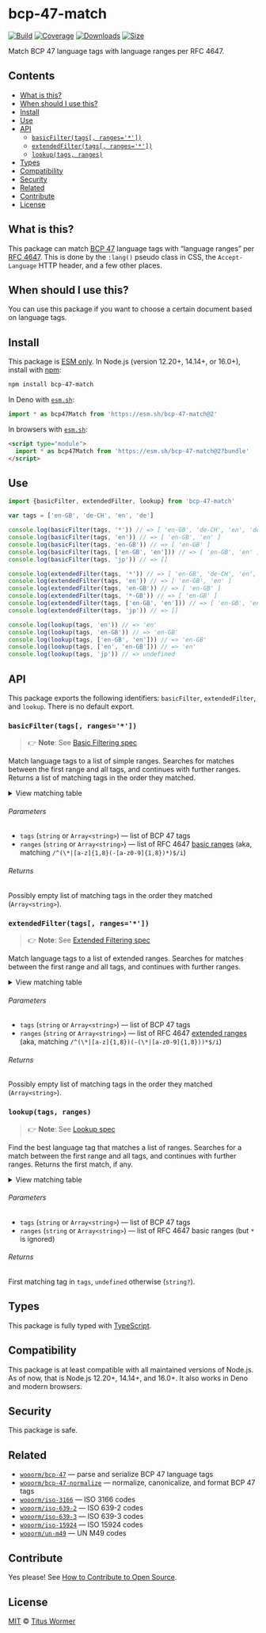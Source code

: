 <!--lint disable no-html-->

# bcp-47-match

[![Build][build-badge]][build]
[![Coverage][coverage-badge]][coverage]
[![Downloads][downloads-badge]][downloads]
[![Size][size-badge]][size]

Match BCP 47 language tags with language ranges per RFC 4647.

## Contents

*   [What is this?](#what-is-this)
*   [When should I use this?](#when-should-i-use-this)
*   [Install](#install)
*   [Use](#use)
*   [API](#api)
    *   [`basicFilter(tags[, ranges='*'])`](#basicfiltertags-ranges)
    *   [`extendedFilter(tags[, ranges='*'])`](#extendedfiltertags-ranges)
    *   [`lookup(tags, ranges)`](#lookuptags-ranges)
*   [Types](#types)
*   [Compatibility](#compatibility)
*   [Security](#security)
*   [Related](#related)
*   [Contribute](#contribute)
*   [License](#license)

## What is this?

This package can match [BCP 47][spec] language tags with “language ranges” per
[RFC 4647][match].
This is done by the `:lang()` pseudo class in CSS, the `Accept-Language` HTTP
header, and a few other places.

## When should I use this?

You can use this package if you want to choose a certain document based on
language tags.

## Install

This package is [ESM only][esm].
In Node.js (version 12.20+, 14.14+, or 16.0+), install with [npm][]:

```sh
npm install bcp-47-match
```

In Deno with [`esm.sh`][esmsh]:

```js
import * as bcp47Match from 'https://esm.sh/bcp-47-match@2'
```

In browsers with [`esm.sh`][esmsh]:

```html
<script type="module">
  import * as bcp47Match from 'https://esm.sh/bcp-47-match@2?bundle'
</script>
```

## Use

```js
import {basicFilter, extendedFilter, lookup} from 'bcp-47-match'

var tags = ['en-GB', 'de-CH', 'en', 'de']

console.log(basicFilter(tags, '*')) // => [ 'en-GB', 'de-CH', 'en', 'de' ]
console.log(basicFilter(tags, 'en')) // => [ 'en-GB', 'en' ]
console.log(basicFilter(tags, 'en-GB')) // => [ 'en-GB' ]
console.log(basicFilter(tags, ['en-GB', 'en'])) // => [ 'en-GB', 'en' ]
console.log(basicFilter(tags, 'jp')) // => []

console.log(extendedFilter(tags, '*')) // => [ 'en-GB', 'de-CH', 'en', 'de' ]
console.log(extendedFilter(tags, 'en')) // => [ 'en-GB', 'en' ]
console.log(extendedFilter(tags, 'en-GB')) // => [ 'en-GB' ]
console.log(extendedFilter(tags, '*-GB')) // => [ 'en-GB' ]
console.log(extendedFilter(tags, ['en-GB', 'en'])) // => [ 'en-GB', 'en' ]
console.log(extendedFilter(tags, 'jp')) // => []

console.log(lookup(tags, 'en')) // => 'en'
console.log(lookup(tags, 'en-GB')) // => 'en-GB'
console.log(lookup(tags, ['en-GB', 'en'])) // => 'en-GB'
console.log(lookup(tags, ['en', 'en-GB'])) // => 'en'
console.log(lookup(tags, 'jp')) // => undefined
```

## API

This package exports the following identifiers: `basicFilter`, `extendedFilter`,
and `lookup`.
There is no default export.

### `basicFilter(tags[, ranges='*'])`

> 👉 **Note**: See
> [Basic Filtering spec](https://tools.ietf.org/html/rfc4647#section-3.3.1)

Match language tags to a list of simple ranges.
Searches for matches between the first range and all tags, and continues
with further ranges.
Returns a list of matching tags in the order they matched.

<details><summary>View matching table</summary>

| Basic Filter | `*` | `de` | `de-CH` | `de-DE` | `de-*-DE` | `*-CH` |
| - | - | - | - | - | - | - |
| `de` | ✔︎ | ✔︎ | | | | |
| `de-CH` | ✔︎ | ✔︎ | ✔︎ | | | |
| `de-CH-1996` | ✔︎ | ✔︎ | ✔︎ | | | |
| `de-DE` | ✔︎ | ✔︎ | | ✔︎ | | |
| `de-DE-1996` | ✔︎ | ✔︎ | | ✔︎ | | |
| `de-DE-x-goethe` | ✔︎ | ✔︎ | | ✔︎ | | |
| `de-Deva` | ✔︎ | ✔︎ | | | | |
| `de-Deva-DE` | ✔︎ | ✔︎ | | | | |
| `de-Latf-DE` | ✔︎ | ✔︎ | | | | |
| `de-Latn-DE` | ✔︎ | ✔︎ | | | | |
| `de-Latn-DE-1996` | ✔︎ | ✔︎ | | | | |
| `de-x-DE` | ✔︎ | ✔︎ | | | | |
| `en` | ✔︎ | | | | | |
| `en-GB` | ✔︎ | | | | | |
| `zh` | ✔︎ | | | | | |
| `zh-Hans` | ✔︎ | | | | | |
| `zh-Hant` | ✔︎ | | | | | |

</details>

###### Parameters

*   `tags` (`string` or `Array<string>`)
    — list of BCP 47 tags
*   `ranges` (`string` or `Array<string>`)
    — list of RFC 4647
    [basic ranges][basic-range]
    (aka, matching `/^(\*|[a-z]{1,8}(-[a-z0-9]{1,8})*)$/i`)

###### Returns

Possibly empty list of matching tags in the order they matched
(`Array<string>`).

### `extendedFilter(tags[, ranges='*'])`

> 👉 **Note**: See
> [Extended Filtering spec](https://tools.ietf.org/html/rfc4647#section-3.3.2)

Match language tags to a list of extended ranges.
Searches for matches between the first range and all tags, and continues
with further ranges.

<details><summary>View matching table</summary>

| Extended Filter | `*` | `de` | `de-CH` | `de-DE` | `de-*-DE` | `*-CH` |
| - | - | - | - | - | - | - |
| `de` | ✔︎ | ✔︎ | | | | |
| `de-CH` | ✔︎ | ✔︎ | ✔︎ | | | ✔︎ |
| `de-CH-1996` | ✔︎ | ✔︎ | ✔︎ | | | ✔︎ |
| `de-DE` | ✔︎ | ✔︎ | | ✔︎ | ✔︎ | |
| `de-DE-1996` | ✔︎ | ✔︎ | | ✔︎ | ✔︎ | |
| `de-DE-x-goethe` | ✔︎ | ✔︎ | | ✔︎ | ✔︎ | |
| `de-Deva` | ✔︎ | ✔︎ | | | | |
| `de-Deva-DE` | ✔︎ | ✔︎ | | ✔︎ | ✔︎ | |
| `de-Latf-DE` | ✔︎ | ✔︎ | | ✔︎ | ✔︎ | |
| `de-Latn-DE` | ✔︎ | ✔︎ | | ✔︎ | ✔︎ | |
| `de-Latn-DE-1996` | ✔︎ | ✔︎ | | ✔︎ | ✔︎ | |
| `de-x-DE` | ✔︎ | ✔︎ | | | | |
| `en` | ✔︎ | | | | | |
| `en-GB` | ✔︎ | | | | | |
| `zh` | ✔︎ | | | | | |
| `zh-Hans` | ✔︎ | | | | | |
| `zh-Hant` | ✔︎ | | | | | |

</details>

###### Parameters

*   `tags` (`string` or `Array<string>`)
    — list of BCP 47 tags
*   `ranges` (`string` or `Array<string>`)
    — list of RFC 4647 [extended ranges][extended-range]
    (aka, matching `/^(\*|[a-z]{1,8})(-(\*|[a-z0-9]{1,8}))*$/i`)

###### Returns

Possibly empty list of matching tags in the order they matched
(`Array<string>`).

### `lookup(tags, ranges)`

> 👉 **Note**: See
> [Lookup spec](https://tools.ietf.org/html/rfc4647#section-3.4)

Find the best language tag that matches a list of ranges.
Searches for a match between the first range and all tags, and continues
with further ranges.
Returns the first match, if any.

<details><summary>View matching table</summary>

| Lookup | `*` | `de` | `de-CH` | `de-DE` | `de-*-DE` | `*-CH` |
| - | - | - | - | - | - | - |
| `de` | | ✔︎︎ | ✔︎︎ | ✔︎ | ✔︎ | ✔︎ |
| `de-CH` | | | ✔︎ | | | ✔︎ |
| `de-CH-1996` | | | | | | ✔︎ |
| `de-DE` | | | | ✔︎ | | ✔︎ |
| `de-DE-1996` | | | | | | ✔︎ |
| `de-DE-x-goethe` | | | | | | ✔︎ |
| `de-Deva` | | | | | | ✔︎ |
| `de-Deva-DE` | | | | | | ✔︎ |
| `de-Latf-DE` | | | | | | ✔︎ |
| `de-Latn-DE` | | | | | | ✔︎ |
| `de-Latn-DE-1996` | | | | | | ✔︎ |
| `de-x-DE` | | | | | | ✔︎ |
| `en` | | | | | | ✔︎ |
| `en-GB` | | | | | | ✔︎ |
| `zh` | | | | | | ✔︎ |
| `zh-Hans` | | | | | | ✔︎ |
| `zh-Hant` | | | | | | ✔︎ |

</details>

###### Parameters

*   `tags` (`string` or `Array<string>`)
    — list of BCP 47 tags
*   `ranges` (`string` or `Array<string>`)
    — list of RFC 4647 basic ranges (but `*` is ignored)

###### Returns

First matching tag in `tags`, `undefined` otherwise (`string?`).

## Types

This package is fully typed with [TypeScript][].

## Compatibility

This package is at least compatible with all maintained versions of Node.js.
As of now, that is Node.js 12.20+, 14.14+, and 16.0+.
It also works in Deno and modern browsers.

## Security

This package is safe.

## Related

*   [`wooorm/bcp-47`](https://github.com/wooorm/bcp-47)
    — parse and serialize BCP 47 language tags
*   [`wooorm/bcp-47-normalize`](https://github.com/wooorm/bcp-47-normalize)
    — normalize, canonicalize, and format BCP 47 tags
*   [`wooorm/iso-3166`](https://github.com/wooorm/iso-3166)
    — ISO 3166 codes
*   [`wooorm/iso-639-2`](https://github.com/wooorm/iso-639-2)
    — ISO 639-2 codes
*   [`wooorm/iso-639-3`](https://github.com/wooorm/iso-639-3)
    — ISO 639-3 codes
*   [`wooorm/iso-15924`](https://github.com/wooorm/iso-15924)
    — ISO 15924 codes
*   [`wooorm/un-m49`](https://github.com/wooorm/un-m49)
    — UN M49 codes

## Contribute

Yes please!
See [How to Contribute to Open Source][contribute].

## License

[MIT][license] © [Titus Wormer][author]

<!-- Definitions -->

[build-badge]: https://github.com/wooorm/bcp-47-match/workflows/main/badge.svg

[build]: https://github.com/wooorm/bcp-47-match/actions

[coverage-badge]: https://img.shields.io/codecov/c/github/wooorm/bcp-47-match.svg

[coverage]: https://codecov.io/github/wooorm/bcp-47-match

[downloads-badge]: https://img.shields.io/npm/dm/bcp-47-match.svg

[downloads]: https://www.npmjs.com/package/bcp-47-match

[size-badge]: https://img.shields.io/bundlephobia/minzip/bcp-47-match.svg

[size]: https://bundlephobia.com/result?p=bcp-47-match

[npm]: https://docs.npmjs.com/cli/install

[esmsh]: https://esm.sh

[license]: license

[author]: https://wooorm.com

[esm]: https://gist.github.com/sindresorhus/a39789f98801d908bbc7ff3ecc99d99c

[typescript]: https://www.typescriptlang.org

[contribute]: https://opensource.guide/how-to-contribute/

[spec]: https://tools.ietf.org/html/bcp47

[match]: https://tools.ietf.org/html/rfc4647

[basic-range]: https://tools.ietf.org/html/rfc4647#section-2.1

[extended-range]: https://tools.ietf.org/html/rfc4647#section-2.2
